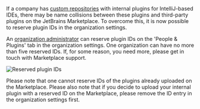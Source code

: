 [//]: # (title: Reserved plugin IDs)

If a company has [custom repositories](https://www.jetbrains.com/help/idea/managing-plugins.html#repos) with internal plugins for IntelliJ-based IDEs, there may be name collisions between these plugins and third-party plugins on the JetBrains Marketplace. To overcome this, it is now possible to reserve plugin IDs in the organization settings.

An [organization administrator](https://plugins.jetbrains.com/docs/marketplace/roles.html#organization-administrator) can reserve plugin IDs on the 'People & Plugins' tab in the organization settings. One organization can have no more than five reserved IDs. If, for some reason, you need more, please get in touch with Marketplace support.

![Reserved plugin IDs](settings-reserved-plugin-ids.png)

Please note that one cannot reserve IDs of the plugins already uploaded on the Marketplace. Please also note that if you decide to upload your internal plugin with a reserved ID on the Marketplace, please remove the ID entry in the organization settings first.
